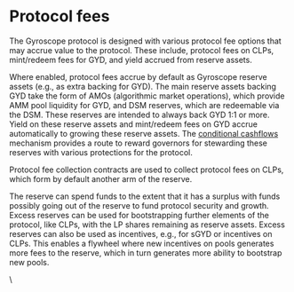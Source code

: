 # Protocol fees

The Gyroscope protocol is designed with various protocol fee options that may accrue value to the protocol. These include, protocol fees on CLPs, mint/redeem fees for GYD, and yield accrued from reserve assets.

Where enabled, protocol fees accrue by default as Gyroscope reserve assets (e.g., as extra backing for GYD). The main reserve assets backing GYD take the form of AMOs (algorithmic market operations), which provide AMM pool liquidity for GYD, and DSM reserves, which are redeemable via the DSM. These reserves are intended to always back GYD 1:1 or more. Yield on these reserve assets and mint/redeem fees on GYD accrue automatically to growing these reserve assets. The [conditional cashflows](../governance/how-it-works/conditional-cashflows.md) mechanism provides a route to reward governors for stewarding these reserves with various protections for the protocol.

Protocol fee collection contracts are used to collect protocol fees on CLPs, which form by default another arm of the reserve.

The reserve can spend funds to the extent that it has a surplus with funds possibly going out of the reserve to fund protocol security and growth. Excess reserves can be used for bootstrapping further elements of the protocol, like CLPs, with the LP shares remaining as reserve assets. Excess reserves can also be used as incentives, e.g., for sGYD or incentives on CLPs. This enables a flywheel where new incentives on pools generates more fees to the reserve, which in turn generates more ability to bootstrap new pools.

\
